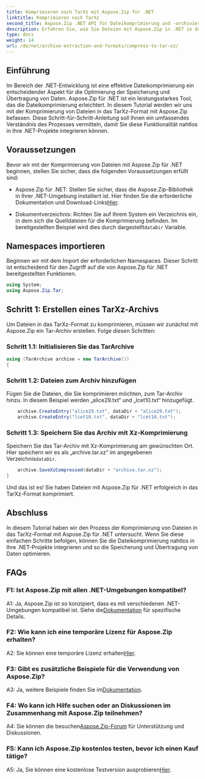 ```yaml
---
title: Komprimieren nach TarXz mit Aspose.Zip für .NET
linktitle: Komprimieren nach TarXz
second_title: Aspose.Zip .NET API für Dateikomprimierung und -archivierung
description: Erfahren Sie, wie Sie Dateien mit Aspose.Zip in .NET in das TarXz-Format komprimieren. Befolgen Sie unsere Schritt-für-Schritt-Anleitung für eine effiziente Dateispeicherung und -übertragung.
type: docs
weight: 14
url: /de/net/archive-extraction-and-formats/compress-to-tar-xz/
---
```

## Einführung

Im Bereich der .NET-Entwicklung ist eine effektive Dateikomprimierung ein entscheidender Aspekt für die Optimierung der Speicherung und Übertragung von Daten. Aspose.Zip für .NET ist ein leistungsstarkes Tool, das die Dateikomprimierung erleichtert. In diesem Tutorial werden wir uns mit der Komprimierung von Dateien in das TarXz-Format mit Aspose.Zip befassen. Diese Schritt-für-Schritt-Anleitung soll Ihnen ein umfassendes Verständnis des Prozesses vermitteln, damit Sie diese Funktionalität nahtlos in Ihre .NET-Projekte integrieren können.

## Voraussetzungen

Bevor wir mit der Komprimierung von Dateien mit Aspose.Zip für .NET beginnen, stellen Sie sicher, dass die folgenden Voraussetzungen erfüllt sind:

-  Aspose.Zip für .NET: Stellen Sie sicher, dass die Aspose.Zip-Bibliothek in Ihrer .NET-Umgebung installiert ist. Hier finden Sie die erforderliche Dokumentation und Download-Links[Hier](https://reference.aspose.com/zip/net/).

-  Dokumentverzeichnis: Richten Sie auf Ihrem System ein Verzeichnis ein, in dem sich die Quelldateien für die Komprimierung befinden. Im bereitgestellten Beispiel wird dies durch dargestellt`dataDir` Variable.

## Namespaces importieren

Beginnen wir mit dem Import der erforderlichen Namespaces. Dieser Schritt ist entscheidend für den Zugriff auf die von Aspose.Zip für .NET bereitgestellten Funktionen.

```csharp
using System;
using Aspose.Zip.Tar;
```

## Schritt 1: Erstellen eines TarXz-Archivs

Um Dateien in das TarXz-Format zu komprimieren, müssen wir zunächst mit Aspose.Zip ein Tar-Archiv erstellen. Folge diesen Schritten:

### Schritt 1.1: Initialisieren Sie das TarArchive

```csharp
using (TarArchive archive = new TarArchive())
{
```

### Schritt 1.2: Dateien zum Archiv hinzufügen

Fügen Sie die Dateien, die Sie komprimieren möchten, zum Tar-Archiv hinzu. In diesem Beispiel werden „alice29.txt“ und „lcet10.txt“ hinzugefügt.

```csharp
    archive.CreateEntry("alice29.txt", dataDir + "alice29.txt");
    archive.CreateEntry("lcet10.txt", dataDir + "lcet10.txt");
```

### Schritt 1.3: Speichern Sie das Archiv mit Xz-Komprimierung

 Speichern Sie das Tar-Archiv mit Xz-Komprimierung am gewünschten Ort. Hier speichern wir es als „archive.tar.xz“ im angegebenen Verzeichnis`dataDir`.

```csharp
    archive.SaveXzCompressed(dataDir + "archive.tar.xz");
}
```

Und das ist es! Sie haben Dateien mit Aspose.Zip für .NET erfolgreich in das TarXz-Format komprimiert.

## Abschluss

In diesem Tutorial haben wir den Prozess der Komprimierung von Dateien in das TarXz-Format mit Aspose.Zip für .NET untersucht. Wenn Sie diese einfachen Schritte befolgen, können Sie die Dateikomprimierung nahtlos in Ihre .NET-Projekte integrieren und so die Speicherung und Übertragung von Daten optimieren.

## FAQs

### F1: Ist Aspose.Zip mit allen .NET-Umgebungen kompatibel?

 A1: Ja, Aspose.Zip ist so konzipiert, dass es mit verschiedenen .NET-Umgebungen kompatibel ist. Siehe die[Dokumentation](https://reference.aspose.com/zip/net/) für spezifische Details.

### F2: Wie kann ich eine temporäre Lizenz für Aspose.Zip erhalten?

 A2: Sie können eine temporäre Lizenz erhalten[Hier](https://purchase.aspose.com/temporary-license/).

### F3: Gibt es zusätzliche Beispiele für die Verwendung von Aspose.Zip?

 A3: Ja, weitere Beispiele finden Sie im[Dokumentation](https://reference.aspose.com/zip/net/).

### F4: Wo kann ich Hilfe suchen oder an Diskussionen im Zusammenhang mit Aspose.Zip teilnehmen?

 A4: Sie können die besuchen[Aspose.Zip-Forum](https://forum.aspose.com/c/zip/37) für Unterstützung und Diskussionen.

### F5: Kann ich Aspose.Zip kostenlos testen, bevor ich einen Kauf tätige?

 A5: Ja, Sie können eine kostenlose Testversion ausprobieren[Hier](https://releases.aspose.com/zip/net).